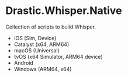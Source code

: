# Drastic.Whisper.Native

Collection of scripts to build Whisper.

- iOS (Sim, Device)
- Catalyst (x64, ARM64)
- macOS (Universal)
- tvOS (x64 Simulator, ARM64 device)
- Android
- Windows (ARM64, x64)

